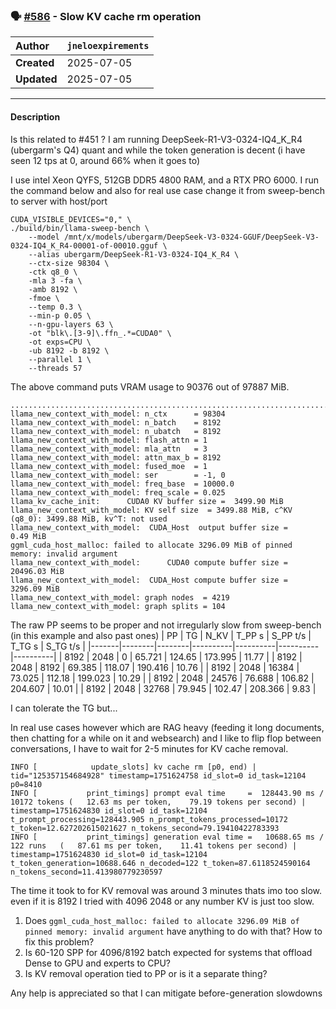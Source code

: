 ### 🗣️ [#586](https://github.com/ikawrakow/ik_llama.cpp/discussions/586) - Slow KV cache rm operation

| **Author** | `jneloexpirements` |
| :--- | :--- |
| **Created** | 2025-07-05 |
| **Updated** | 2025-07-05 |

---

#### Description

Is this related to #451 ?
I am running DeepSeek-R1-V3-0324-IQ4_K_R4 (ubergarm's Q4) quant and while the token generation is decent (i have seen 12 tps at 0, around 66% when it goes to)

I use intel Xeon QYFS, 512GB DDR5 4800 RAM, and a RTX PRO 6000.
I run the command below and also for real use case change it from sweep-bench to server with host/port
```
CUDA_VISIBLE_DEVICES="0," \
./build/bin/llama-sweep-bench \
    --model /mnt/x/models/ubergarm/DeepSeek-V3-0324-GGUF/DeepSeek-V3-0324-IQ4_K_R4-00001-of-00010.gguf \
    --alias ubergarm/DeepSeek-R1-V3-0324-IQ4_K_R4 \
    --ctx-size 98304 \
    -ctk q8_0 \
    -mla 3 -fa \
    -amb 8192 \
    -fmoe \
    --temp 0.3 \
    --min-p 0.05 \
    --n-gpu-layers 63 \
    -ot "blk\.[3-9]\.ffn_.*=CUDA0" \
    -ot exps=CPU \
    -ub 8192 -b 8192 \
    --parallel 1 \
    --threads 57
```
The above command puts VRAM usage to 90376 out of 97887 MiB.
```
....................................................................................................
llama_new_context_with_model: n_ctx      = 98304
llama_new_context_with_model: n_batch    = 8192
llama_new_context_with_model: n_ubatch   = 8192
llama_new_context_with_model: flash_attn = 1
llama_new_context_with_model: mla_attn   = 3
llama_new_context_with_model: attn_max_b = 8192
llama_new_context_with_model: fused_moe  = 1
llama_new_context_with_model: ser        = -1, 0
llama_new_context_with_model: freq_base  = 10000.0
llama_new_context_with_model: freq_scale = 0.025
llama_kv_cache_init:      CUDA0 KV buffer size =  3499.90 MiB
llama_new_context_with_model: KV self size  = 3499.88 MiB, c^KV (q8_0): 3499.88 MiB, kv^T: not used
llama_new_context_with_model:  CUDA_Host  output buffer size =     0.49 MiB
ggml_cuda_host_malloc: failed to allocate 3296.09 MiB of pinned memory: invalid argument
llama_new_context_with_model:      CUDA0 compute buffer size = 20496.03 MiB
llama_new_context_with_model:  CUDA_Host compute buffer size =  3296.09 MiB
llama_new_context_with_model: graph nodes  = 4219
llama_new_context_with_model: graph splits = 104

```
The raw PP seems to be proper and not irregularly slow from sweep-bench (in this example and also past ones)
|    PP |     TG |   N_KV |   T_PP s | S_PP t/s |   T_TG s | S_TG t/s |
|-------|--------|--------|----------|----------|----------|----------|
|  8192 |   2048 |      0 |   65.721 |   124.65 |  173.995 |    11.77 |
|  8192 |   2048 |   8192 |   69.385 |   118.07 |  190.416 |    10.76 |
|  8192 |   2048 |  16384 |   73.025 |   112.18 |  199.023 |    10.29 |
|  8192 |   2048 |  24576 |   76.688 |   106.82 |  204.607 |    10.01 |
|  8192 |   2048 |  32768 |   79.945 |   102.47 |  208.366 |     9.83 |

I can tolerate the TG but...

In real use cases however which are RAG heavy (feeding it long documents, then chatting for a while on it and websearch) and I like to flip flop between conversations, I have to wait for 2-5 minutes for KV cache removal.
```
INFO [            update_slots] kv cache rm [p0, end) | tid="125357154684928" timestamp=1751624758 id_slot=0 id_task=12104 p0=8410
INFO [           print_timings] prompt eval time     =  128443.90 ms / 10172 tokens (   12.63 ms per token,    79.19 tokens per second) |  timestamp=1751624830 id_slot=0 id_task=12104 t_prompt_processing=128443.905 n_prompt_tokens_processed=10172 t_token=12.627202615021627 n_tokens_second=79.19410422783393
INFO [           print_timings] generation eval time =   10688.65 ms /   122 runs   (   87.61 ms per token,    11.41 tokens per second) | timestamp=1751624830 id_slot=0 id_task=12104 t_token_generation=10688.646 n_decoded=122 t_token=87.6118524590164 n_tokens_second=11.413980779230597

```
The time it took to for KV removal was around 3 minutes thats imo too slow. even if it is 8192 I tried with 4096 2048 or any number KV is just too slow.

1. Does `ggml_cuda_host_malloc: failed to allocate 3296.09 MiB of pinned memory: invalid argument` have anything to do with that? How to fix this problem?
2. Is 60-120 SPP for 4096/8192 batch expected for systems that offload Dense to GPU and experts to CPU?
3. Is KV removal operation tied to PP or is it a separate thing?

Any help is appreciated so that I can mitigate before-generation slowdowns